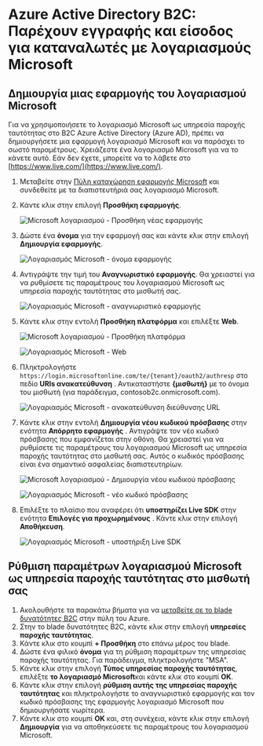<properties
    pageTitle="Azure Active Directory B2C: Ρύθμιση παραμέτρων λογαριασμού Microsoft | Microsoft Azure"
    description="Δώστε εγγραφής και είσοδος για καταναλωτές με λογαριασμούς Microsoft στις εφαρμογές σας που προστατεύονται με Azure Active Directory B2C."
    services="active-directory-b2c"
    documentationCenter=""
    authors="swkrish"
    manager="mbaldwin"
    editor="bryanla"/>

<tags
    ms.service="active-directory-b2c"
    ms.workload="identity"
    ms.tgt_pltfrm="na"
    ms.devlang="na"
    ms.topic="article"
    ms.date="07/24/2016"
    ms.author="swkrish"/>

# <a name="azure-active-directory-b2c-provide-sign-up-and-sign-in-to-consumers-with-microsoft-accounts"></a>Azure Active Directory B2C: Παρέχουν εγγραφής και είσοδος για καταναλωτές με λογαριασμούς Microsoft

## <a name="create-a-microsoft-account-application"></a>Δημιουργία μιας εφαρμογής του λογαριασμού Microsoft

Για να χρησιμοποιήσετε το λογαριασμό Microsoft ως υπηρεσία παροχής ταυτότητας στο B2C Azure Active Directory (Azure AD), πρέπει να δημιουργήσετε μια εφαρμογή λογαριασμό Microsoft και να παράσχει το σωστό παραμέτρους. Χρειάζεστε ένα λογαριασμό Microsoft για να το κάνετε αυτό. Εάν δεν έχετε, μπορείτε να το λάβετε στο [https://www.live.com/](https://www.live.com/).

1. Μεταβείτε στην [Πύλη καταχώρηση εφαρμογής Microsoft](https://apps.dev.microsoft.com/?referrer=https://azure.microsoft.com/documentation/articles&deeplink=/appList) και συνδεθείτε με τα διαπιστευτήριά σας λογαριασμό Microsoft.
2. Κάντε κλικ στην επιλογή **Προσθήκη εφαρμογής**.

    ![Microsoft λογαριασμού - Προσθήκη νέας εφαρμογής](./media/active-directory-b2c-setup-msa-app/msa-add-new-app.png)

3. Δώστε ένα **όνομα** για την εφαρμογή σας και κάντε κλικ στην επιλογή **Δημιουργία εφαρμογής**.

    ![Λογαριασμός Microsoft - όνομα εφαρμογής](./media/active-directory-b2c-setup-msa-app/msa-app-name.png)

4. Αντιγράψτε την τιμή του **Αναγνωριστικό εφαρμογής**. Θα χρειαστεί για να ρυθμίσετε τις παραμέτρους του λογαριασμού Microsoft ως υπηρεσία παροχής ταυτότητας στο μισθωτή σας.

    ![Λογαριασμός Microsoft - αναγνωριστικό εφαρμογής](./media/active-directory-b2c-setup-msa-app/msa-app-id.png)

5. Κάντε κλικ στην εντολή **Προσθήκη πλατφόρμα** και επιλέξτε **Web**.

    ![Microsoft λογαριασμού - Προσθήκη πλατφόρμα](./media/active-directory-b2c-setup-msa-app/msa-add-platform.png)

    ![Λογαριασμός Microsoft - Web](./media/active-directory-b2c-setup-msa-app/msa-web.png)

6. Πληκτρολογήστε `https://login.microsoftonline.com/te/{tenant}/oauth2/authresp` στο πεδίο **URIs ανακατεύθυνση** . Αντικαταστήστε **{μισθωτή}** με το όνομα του μισθωτή (για παράδειγμα, contosob2c.onmicrosoft.com).

    ![Λογαριασμός Microsoft - ανακατεύθυνση διεύθυνσης URL](./media/active-directory-b2c-setup-msa-app/msa-redirect-url.png)

7. Κάντε κλικ στην εντολή **Δημιουργία νέου κωδικού πρόσβασης** στην ενότητα **Απόρρητο εφαρμογής** . Αντιγράψτε τον νέο κωδικό πρόσβασης που εμφανίζεται στην οθόνη. Θα χρειαστεί για να ρυθμίσετε τις παραμέτρους του λογαριασμού Microsoft ως υπηρεσία παροχής ταυτότητας στο μισθωτή σας. Αυτός ο κωδικός πρόσβασης είναι ένα σημαντικό ασφαλείας διαπιστευτηρίων.

    ![Microsoft λογαριασμού - Δημιουργία νέου κωδικού πρόσβασης](./media/active-directory-b2c-setup-msa-app/msa-generate-new-password.png)

    ![Λογαριασμός Microsoft - νέο κωδικό πρόσβασης](./media/active-directory-b2c-setup-msa-app/msa-new-password.png)

8. Επιλέξτε το πλαίσιο που αναφέρει ότι **υποστηρίζει Live SDK** στην ενότητα **Επιλογές για προχωρημένους** . Κάντε κλικ στην επιλογή **Αποθήκευση**.

    ![Λογαριασμός Microsoft - υποστήριξη Live SDK](./media/active-directory-b2c-setup-msa-app/msa-live-sdk-support.png)

## <a name="configure-microsoft-account-as-an-identity-provider-in-your-tenant"></a>Ρύθμιση παραμέτρων λογαριασμού Microsoft ως υπηρεσία παροχής ταυτότητας στο μισθωτή σας

1. Ακολουθήστε τα παρακάτω βήματα για να [μεταβείτε σε το blade δυνατότητες B2C](active-directory-b2c-app-registration.md#navigate-to-the-b2c-features-blade) στην πύλη του Azure.
2. Στην το blade δυνατότητες B2C, κάντε κλικ στην επιλογή **υπηρεσίες παροχής ταυτότητας**.
3. Κάντε κλικ στο κουμπί **+ Προσθήκη** στο επάνω μέρος του blade.
4. Δώστε ένα φιλικό **όνομα** για τη ρύθμιση παραμέτρων της υπηρεσίας παροχής ταυτότητας. Για παράδειγμα, πληκτρολογήστε "MSA".
5. Κάντε κλικ στην επιλογή **Τύπος υπηρεσίας παροχής ταυτότητας**, επιλέξτε **το λογαριασμό Microsoft**και κάντε κλικ στο κουμπί **OK**.
6. Κάντε κλικ στην επιλογή **ρύθμιση αυτής της υπηρεσίας παροχής ταυτότητας** και πληκτρολογήστε το αναγνωριστικό εφαρμογής και τον κωδικό πρόσβασης της εφαρμογής λογαριασμό Microsoft που δημιουργήσατε νωρίτερα.
7. Κάντε κλικ στο κουμπί **OK** και, στη συνέχεια, κάντε κλικ στην επιλογή **Δημιουργία** για να αποθηκεύσετε τις παραμέτρους του λογαριασμού Microsoft.
